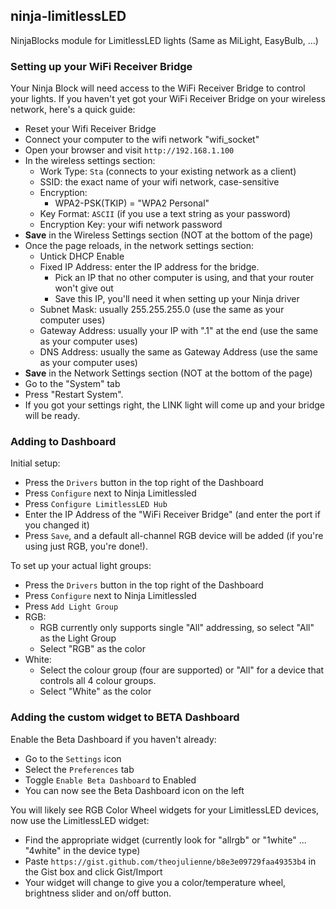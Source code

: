 ## ninja-limitlessLED

NinjaBlocks module for LimitlessLED lights (Same as MiLight, EasyBulb, ...)

### Setting up your WiFi Receiver Bridge

Your Ninja Block will need access to the WiFi Receiver Bridge to control your lights.
If you haven't yet got your WiFi Receiver Bridge on your wireless network, here's a quick guide:

* Reset your Wifi Receiver Bridge
* Connect your computer to the wifi network "wifi_socket"
* Open your browser and visit `http://192.168.1.100`
* In the wireless settings section:
  * Work Type: `Sta` (connects to your existing network as a client)
  * SSID: the exact name of your wifi network, case-sensitive
  * Encryption:
    * WPA2-PSK(TKIP) = "WPA2 Personal"
  * Key Format: `ASCII` (if you use a text string as your password)
  * Encryption Key: your wifi network password
* **Save** in the Wireless Settings section (NOT at the bottom of the page)
* Once the page reloads, in the network settings section:
  * Untick DHCP Enable
  * Fixed IP Address: enter the IP address for the bridge.
    * Pick an IP that no other computer is using, and that your router won't give out
    * Save this IP, you'll need it when setting up your Ninja driver
  * Subnet Mask: usually 255.255.255.0 (use the same as your computer uses)
  * Gateway Address: usually your IP with ".1" at the end (use the same as your computer uses)
  * DNS Address: usually the same as Gateway Address (use the same as your computer uses)
* **Save** in the Network Settings section (NOT at the bottom of the page)
* Go to the "System" tab
* Press "Restart System".
* If you got your settings right, the LINK light will come up and your bridge will be ready.

### Adding to Dashboard

Initial setup:
* Press the `Drivers` button in the top right of the Dashboard
* Press `Configure` next to Ninja Limitlessled
* Press `Configure LimitlessLED Hub`
* Enter the IP Address of the "WiFi Receiver Bridge" (and enter the port if you changed it)
* Press `Save`, and a default all-channel RGB device will be added (if you're using just RGB, you're done!).

To set up your actual light groups:
* Press the `Drivers` button in the top right of the Dashboard
* Press `Configure` next to Ninja Limitlessled
* Press `Add Light Group`
* RGB:
  * RGB currently only supports single "All" addressing, so select "All" as the Light Group
  * Select "RGB" as the color
* White:
  * Select the colour group (four are supported) or "All" for a device that controls all 4 colour groups.
  * Select "White" as the color

### Adding the custom widget to BETA Dashboard

Enable the Beta Dashboard if you haven't already:
* Go to the `Settings` icon
* Select the `Preferences` tab
* Toggle `Enable Beta Dashboard` to Enabled
* You can now see the Beta Dashboard icon on the left

You will likely see RGB Color Wheel widgets for your LimitlessLED devices, now use the LimitlessLED widget:
 * Find the appropriate widget (currently look for "allrgb" or "1white" ... "4white" in the device type)
 * Paste `https://gist.github.com/theojulienne/b8e3e09729faa49353b4` in the Gist box and click Gist/Import
 * Your widget will change to give you a color/temperature wheel, brightness slider and on/off button.

